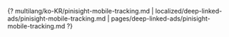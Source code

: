 {? multilang/ko-KR/pinisight-mobile-tracking.md | localized/deep-linked-ads/pinisight-mobile-tracking.md | pages/deep-linked-ads/pinisight-mobile-tracking.md ?}
